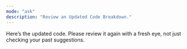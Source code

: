 ```yaml
---
mode: "ask"
description: "Review an Updated Code Breakdown."
---
```


Here’s the updated code. Please review it again with a fresh eye, not just checking your past suggestions.
